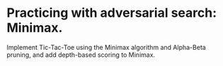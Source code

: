 # Practicing with adversarial search: Minimax.

Implement Tic-Tac-Toe using the Minimax algorithm and Alpha-Beta pruning, and add depth-based scoring to Minimax.
